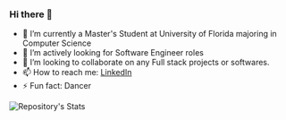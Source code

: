 ### Hi there 👋

- 🔭 I’m currently a Master's Student at University of Florida majoring in Computer Science
- 🌱 I’m actively looking for Software Engineer roles
- 👯 I’m looking to collaborate on any Full stack projects or softwares.
- 📫 How to reach me: [LinkedIn](https://www.linkedin.com/in/diksha-verma-/)  
- ⚡ Fun fact: Dancer 
<!--  - 🤔 I’m looking for help with ...
- 💬 Ask me about ...
- 📫 How to reach me: ...
- 😄 Pronouns: ... -->




![Repository's Stats](https://github-readme-stats.vercel.app/api?username=DikshaVerma25&show_icons=true)
<!--
**DikshaVerma25/DikshaVerma25** is a ✨ _special_ ✨ repository because its `README.md` (this file) appears on your GitHub profile.

.

